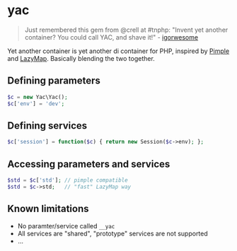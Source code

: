 # yac

> Just remembered this gem from @crell at #tnphp: "Invent yet another container? You could call YAC, and shave it!" - [igorwesome](https://twitter.com/igorwesome/status/400716438841098240)

Yet another container is yet another di container for PHP, inspired by [Pimple] and [LazyMap]. Basically blending the two together.

[Pimple]: https://github.com/fabpot/Pimple
[LazyMap]: https://github.com/Ocramius/LazyMap

## Defining parameters

```php
$c = new Yac\Yac();
$c['env'] = 'dev';
```

## Defining services

```php
$c['session'] = function($c) { return new Session($c->env); };
```

## Accessing parameters and services

```php
$std = $c['std']; // pimple compatible
$std = $c->std;   // "fast" LazyMap way
```

## Known limitations

- No paramter/service called `__yac`
- All services are "shared", "prototype" services are not supported
- ...
